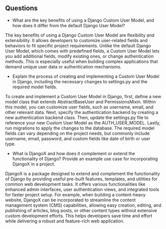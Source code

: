 # 


## Questions

- What are the key benefits of using a Django Custom User Model, and how does it differ from the default Django User Model?

The key benefits of using a Django Custom User Model are flexibility and extensibility. It allows developers to customize user-related fields and behaviors to fit specific project requirements. Unlike the default Django User Model, which comes with predefined fields, a Custom User Model lets you add additional fields, modify existing ones, or change authentication methods. This is especially useful when building complex applications that demand unique user data or authentication mechanisms.

- Explain the process of creating and implementing a Custom User Model in Django, including the necessary changes to settings.py and the required model fields.

To create and implement a Custom User Model in Django, first, define a new model class that extends AbstractBaseUser and PermissionsMixin. Within this model, you can customize user fields, such as username, email, and other relevant data. Next, specify the authentication backend by creating a new authentication backend class. Then, update the settings.py file to reference your new Custom User Model as the AUTH_USER_MODEL. Lastly, run migrations to apply the changes to the database. The required model fields can vary depending on the project needs, but commonly include username, email, password, and custom fields like date of birth or user type.

- What is DjangoX and how does it complement or extend the functionality of Django? Provide an example use case for incorporating DjangoX in a project.

DjangoX is a package designed to extend and complement the functionality of Django by providing useful pre-built features, templates, and utilities for common web development tasks. It offers various functionalities like enhanced admin interfaces, user authentication views, and integrated tools for faster project setup. For example, when building a content-heavy website, DjangoX can be incorporated to streamline the content management system (CMS) capabilities, allowing easy creation, editing, and publishing of articles, blog posts, or other content types without extensive custom development efforts. This helps developers save time and effort while delivering a robust and feature-rich web application.





